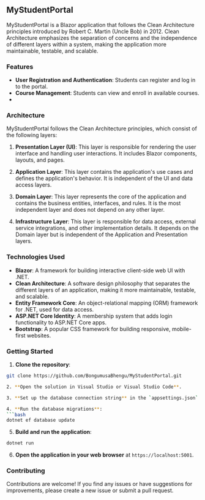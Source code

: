 ## MyStudentPortal

MyStudentPortal is a Blazor application that follows the Clean Architecture principles introduced by Robert C. Martin (Uncle Bob) in 2012. Clean Architecture emphasizes the separation of concerns and the independence of different layers within a system, making the application more maintainable, testable, and scalable.

### Features

- **User Registration and Authentication**: Students can register and log in to the portal.
- **Course Management**: Students can view and enroll in available courses.
- 
### Architecture

MyStudentPortal follows the Clean Architecture principles, which consist of the following layers:

1. **Presentation Layer (UI)**: This layer is responsible for rendering the user interface and handling user interactions. It includes Blazor components, layouts, and pages.

2. **Application Layer**: This layer contains the application's use cases and defines the application's behavior. It is independent of the UI and data access layers.

3. **Domain Layer**: This layer represents the core of the application and contains the business entities, interfaces, and rules. It is the most independent layer and does not depend on any other layer.

4. **Infrastructure Layer**: This layer is responsible for data access, external service integrations, and other implementation details. It depends on the Domain layer but is independent of the Application and Presentation layers.

### Technologies Used

- **Blazor**: A framework for building interactive client-side web UI with .NET.
- **Clean Architecture**: A software design philosophy that separates the different layers of an application, making it more maintainable, testable, and scalable.
- **Entity Framework Core**: An object-relational mapping (ORM) framework for .NET, used for data access.
- **ASP.NET Core Identity**: A membership system that adds login functionality to ASP.NET Core apps.
- **Bootstrap**: A popular CSS framework for building responsive, mobile-first websites.

### Getting Started

1. **Clone the repository**:
```bash
git clone https://github.com/BongumusaBhengu/MyStudentPortal.git

2. **Open the solution in Visual Studio or Visual Studio Code**.

3. **Set up the database connection string** in the `appsettings.json` file.

4. **Run the database migrations**:
```bash
dotnet ef database update
```

5. **Build and run the application**:
```bash
dotnet run
```

6. **Open the application in your web browser** at `https://localhost:5001`.

### Contributing

Contributions are welcome! If you find any issues or have suggestions for improvements, please create a new issue or submit a pull request.
